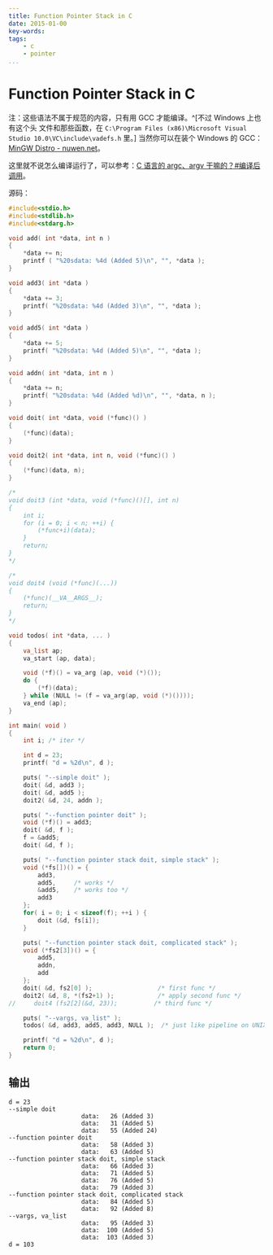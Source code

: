 ```yaml
---
title: Function Pointer Stack in C
date: 2015-01-00
key-words:
tags:
    - c
    - pointer
...
```


Function Pointer Stack in C
===========================

注：这些语法不属于规范的内容，只有用 GCC 才能编译。^[不过 Windows 上也有这个头
文件和那些函数，在 `C:\Program Files (x86)\Microsoft Visual Studio 10.0\VC\include\vadefs.h` 里。]
当然你可以在装个 Windows 的 GCC：[MinGW Distro - nuwen.net](http://nuwen.net/mingw.html)。

这里就不说怎么编译运行了，可以参考：[C 语言的 argc、argv 干嘛的？#编译后调用](post-0008-argc-argv-in-c.html#%E7%BC%96%E8%AF%91%E5%90%8E%E8%B0%83%E7%94%A8)。

源码：

```c
#include<stdio.h>
#include<stdlib.h>
#include<stdarg.h>

void add( int *data, int n )
{
    *data += n;
    printf ( "%20sdata: %4d (Added 5)\n", "", *data );
}

void add3( int *data )
{
    *data += 3;
    printf( "%20sdata: %4d (Added 3)\n", "", *data );
}

void add5( int *data )
{
    *data += 5;
    printf( "%20sdata: %4d (Added 5)\n", "", *data );
}

void addn( int *data, int n )
{
    *data += n;
    printf( "%20sdata: %4d (Added %d)\n", "", *data, n );
}

void doit( int *data, void (*func)() )
{
    (*func)(data);
}

void doit2( int *data, int n, void (*func)() )
{
    (*func)(data, n);
}

/*
void doit3 (int *data, void (*func)()[], int n)
{
    int i;
    for (i = 0; i < n; ++i) {
        (*func+i)(data);
    }
    return;
}
*/

/*
void doit4 (void (*func)(...))
{
    (*func)(__VA__ARGS__);
    return;
}
*/

void todos( int *data, ... )
{
    va_list ap;
    va_start (ap, data);

    void (*f)() = va_arg (ap, void (*)());
    do {
        (*f)(data);
    } while (NULL != (f = va_arg(ap, void (*)())));
    va_end (ap);
}

int main( void )
{
    int i; /* iter */

    int d = 23;
    printf( "d = %2d\n", d );

    puts( "--simple doit" );
    doit( &d, add3 );
    doit( &d, add5 );
    doit2( &d, 24, addn );

    puts( "--function pointer doit" );
    void (*f)() = add3;
    doit( &d, f );
    f = &add5;
    doit( &d, f );

    puts( "--function pointer stack doit, simple stack" );
    void (*fs[])() = {
        add3,
        add5,     /* works */
        &add5,    /* works too */
        add3
    };
    for( i = 0; i < sizeof(f); ++i ) {
        doit (&d, fs[i]);
    }

    puts( "--function pointer stack doit, complicated stack" );
    void (*fs2[3])() = {
        add5,
        addn,
        add
    };
    doit( &d, fs2[0] );                  /* first func */
    doit2( &d, 8, *(fs2+1) );            /* apply second func */
//     doit4 (fs2[2](&d, 23));          /* third func */

    puts( "--vargs, va_list" );
    todos( &d, add3, add5, add3, NULL );  /* just like pipeline on UNIX */

    printf( "d = %2d\n", d );
    return 0;
}
```

输出
----

```plain
d = 23
--simple doit
                    data:   26 (Added 3)
                    data:   31 (Added 5)
                    data:   55 (Added 24)
--function pointer doit
                    data:   58 (Added 3)
                    data:   63 (Added 5)
--function pointer stack doit, simple stack
                    data:   66 (Added 3)
                    data:   71 (Added 5)
                    data:   76 (Added 5)
                    data:   79 (Added 3)
--function pointer stack doit, complicated stack
                    data:   84 (Added 5)
                    data:   92 (Added 8)
--vargs, va_list
                    data:   95 (Added 3)
                    data:  100 (Added 5)
                    data:  103 (Added 3)
d = 103
```
